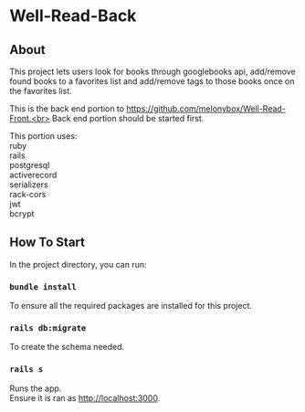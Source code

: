 # Well-Read-Back

## About

This project lets users look for books through googlebooks api, add/remove found books to a favorites list and add/remove tags to those books once on the favorites list.

This is the back end portion to https://github.com/melonybox/Well-Read-Front.<br>
Back end portion should be started first.

This portion uses:<br>
ruby<br>
rails<br>
postgresql<br>
activerecord<br>
serializers<br>
rack-cors<br>
jwt<br>
bcrypt<br>

## How To Start

In the project directory, you can run:

### `bundle install`

To ensure all the required packages are installed for this project.

### `rails db:migrate`

To create the schema needed.

### `rails s`

Runs the app.<br>
Ensure it is ran as [http://localhost:3000](http://localhost:3000).
